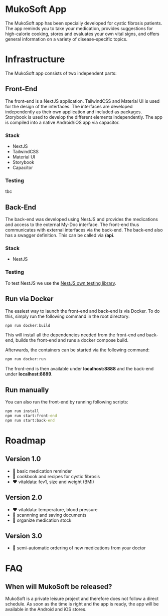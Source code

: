 # MukoSoft App

The MukoSoft app has been specially developed for cystic fibrosis patients. The app reminds you to take your medication, provides suggestions for high-calorie cooking, stores and evaluates your own vital signs, and offers general information on a variety of disease-specific topics.

# Infrastructure

The MukoSoft app consists of two independent parts:

## Front-End

The front-end is a NextJS application. TailwindCSS and Material UI is used for the design of the interfaces. The interfaces are developed independently as their own application and included as packages. Storybook is used to develop the different elements independently. The app is compiled into a native Android/iOS app via capacitor.

### Stack

* NextJS
* TailwindCSS
* Material UI
* Storybook
* Capacitor

### Testing
tbc

## Back-End

The back-end was developed using NestJS and provides the medications and access to the external My-Doc interface. The front-end thus communicates with external interfaces via the back-end. The back-end also has a swagger definition. This can be called via **/api**.

### Stack
* NestJS

### Testing
To test NestJS we use the [NestJS own testing library](https://www.npmjs.com/package/@nestjs/testing).

## Run via Docker

The easiest way to launch the front-end and back-end is via Docker. To do this, simply run the following command in the root directory:

```bat
npm run docker:build
```

This will install all the dependencies needed from the front-end and back-end, builds the front-end and runs a docker compose build.

Afterwards, the containers can be started via the following command:

```bat
npm run docker:run
```

The front-end is then available under **localhost:8888** and the back-end under **localhost:8889**.

## Run manually

You can also run the front-end by running following scripts:
```bat
npm run install
npm run start:front-end
npm run start:back-end
```

# Roadmap

## Version 1.0
* 💊 basic medication reminder 
* 🥕 cookbook and recipes for cystic fibrosis
* ❤️ vitaldata: fev1, size and weight (BMI)

## Version 2.0
* ❤️ vitaldata: temperature, blood pressure
* 📄 scannning and saving documents
* 💊 organize medication stock

## Version 3.0
* 💊 semi-automatic ordering of new medications from your doctor

# FAQ

## When will MukoSoft be released?

MukoSoft is a private leisure project and therefore does not follow a direct schedule. As soon as the time is right and the app is ready, the app will be available in the Android and iOS stores.